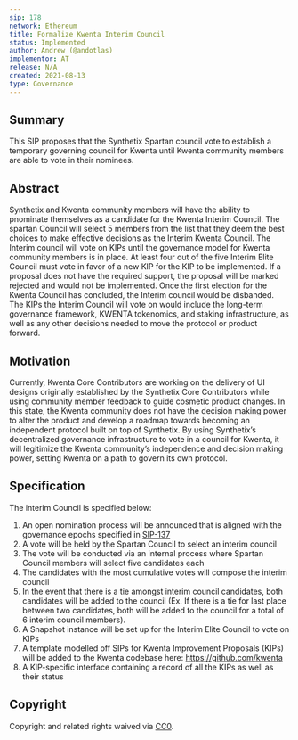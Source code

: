 ```yaml
---
sip: 178
network: Ethereum
title: Formalize Kwenta Interim Council
status: Implemented
author: Andrew (@andotlas)
implementor: AT
release: N/A
created: 2021-08-13
type: Governance
---
```


## Summary 

This SIP proposes that the Synthetix Spartan council vote to establish a temporary governing council for Kwenta until Kwenta community members are able to vote in their nominees. 

## Abstract

Synthetix and Kwenta community members will have the ability to pnominate themselves as a candidate for the Kwenta Interim Council. The spartan Council will select 5 members from the list that they deem the best choices to make effective decisions as the Interim Kwenta Council. The Interim council will vote on KIPs until the governance model for Kwenta community members is in place. At least four out of the five Interim Elite Council must vote in favor of a new KIP for the KIP to be implemented. If a proposal does not have the required support, the proposal will be marked rejected and would not be implemented. Once the first election for the Kwenta Council has concluded, the Interim council would be disbanded. The KIPs the Interim Council will vote on would include the long-term governance framework, KWENTA tokenomics, and staking infrastructure, as well as any other decisions needed to move the protocol or product forward. 

## Motivation 

Currently, Kwenta Core Contributors are working on the delivery of UI designs originally established by the Synthetix Core Contributors while using community member feedback to guide cosmetic product changes. In this state, the Kwenta community does not have the decision making power to alter the product and develop a roadmap towards becoming an independent protocol built on top of Synthetix. By using Synthetix’s decentralized governance infrastructure to vote in a council for Kwenta, it will legitimize the Kwenta community’s independence and decision making power, setting Kwenta on a path to govern its own protocol. 

## Specification 

The interim Council is specified below:
1. An open nomination process will be announced that is aligned with the governance epochs specified in [SIP-137](https://sips.synthetix.io/sips/sip-137/)
2. A vote will be held by the Spartan Council to select an interim council
3. The vote will be conducted via an internal process where Spartan Council members will select five candidates each
4. The candidates with the most cumulative votes will compose the interim council
5. In the event that there is a tie amongst interim council candidates, both candidates will be added to the council (Ex. If there is a tie for last place between two candidates, both will be added to the council for a total of 6 interim council members). 
6. A Snapshot instance will be set up for the Interim Elite Council to vote on KIPs
7. A template modelled off SIPs for Kwenta Improvement Proposals (KIPs) will be added to the Kwenta codebase here: https://github.com/kwenta 
8. A KIP-specific interface containing a record of all the KIPs as well as their status

## Copyright

Copyright and related rights waived via [CC0](https://creativecommons.org/publicdomain/zero/1.0/).
